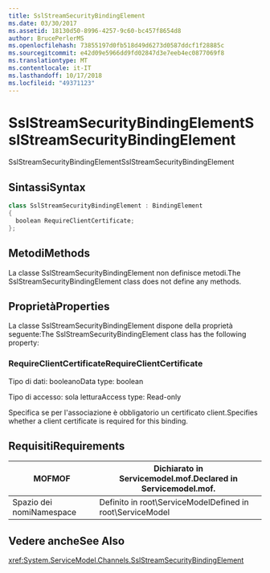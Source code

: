 ```yaml
---
title: SslStreamSecurityBindingElement
ms.date: 03/30/2017
ms.assetid: 18130d50-8996-4257-9c60-bc457f8654d8
author: BrucePerlerMS
ms.openlocfilehash: 73855197d0fb518d49d6273d0587ddcf1f28885c
ms.sourcegitcommit: e42d09e5966dd9fd02847d3e7eeb4ec0877069f8
ms.translationtype: MT
ms.contentlocale: it-IT
ms.lasthandoff: 10/17/2018
ms.locfileid: "49371123"
---
```

# <a name="sslstreamsecuritybindingelement"></a><span data-ttu-id="2f872-102">SslStreamSecurityBindingElement</span><span class="sxs-lookup"><span data-stu-id="2f872-102">SslStreamSecurityBindingElement</span></span>
<span data-ttu-id="2f872-103">SslStreamSecurityBindingElement</span><span class="sxs-lookup"><span data-stu-id="2f872-103">SslStreamSecurityBindingElement</span></span>  
  
## <a name="syntax"></a><span data-ttu-id="2f872-104">Sintassi</span><span class="sxs-lookup"><span data-stu-id="2f872-104">Syntax</span></span>  
  
```csharp
class SslStreamSecurityBindingElement : BindingElement  
{  
  boolean RequireClientCertificate;  
};  
```  
  
## <a name="methods"></a><span data-ttu-id="2f872-105">Metodi</span><span class="sxs-lookup"><span data-stu-id="2f872-105">Methods</span></span>  
 <span data-ttu-id="2f872-106">La classe SslStreamSecurityBindingElement non definisce metodi.</span><span class="sxs-lookup"><span data-stu-id="2f872-106">The SslStreamSecurityBindingElement class does not define any methods.</span></span>  
  
## <a name="properties"></a><span data-ttu-id="2f872-107">Proprietà</span><span class="sxs-lookup"><span data-stu-id="2f872-107">Properties</span></span>  
 <span data-ttu-id="2f872-108">La classe SslStreamSecurityBindingElement dispone della proprietà seguente:</span><span class="sxs-lookup"><span data-stu-id="2f872-108">The SslStreamSecurityBindingElement class has the following property:</span></span>  
  
### <a name="requireclientcertificate"></a><span data-ttu-id="2f872-109">RequireClientCertificate</span><span class="sxs-lookup"><span data-stu-id="2f872-109">RequireClientCertificate</span></span>  
 <span data-ttu-id="2f872-110">Tipo di dati: booleano</span><span class="sxs-lookup"><span data-stu-id="2f872-110">Data type: boolean</span></span>  
  
 <span data-ttu-id="2f872-111">Tipo di accesso: sola lettura</span><span class="sxs-lookup"><span data-stu-id="2f872-111">Access type: Read-only</span></span>  
  
 <span data-ttu-id="2f872-112">Specifica se per l'associazione è obbligatorio un certificato client.</span><span class="sxs-lookup"><span data-stu-id="2f872-112">Specifies whether a client certificate is required for this binding.</span></span>  
  
## <a name="requirements"></a><span data-ttu-id="2f872-113">Requisiti</span><span class="sxs-lookup"><span data-stu-id="2f872-113">Requirements</span></span>  
  
|<span data-ttu-id="2f872-114">MOF</span><span class="sxs-lookup"><span data-stu-id="2f872-114">MOF</span></span>|<span data-ttu-id="2f872-115">Dichiarato in Servicemodel.mof.</span><span class="sxs-lookup"><span data-stu-id="2f872-115">Declared in Servicemodel.mof.</span></span>|  
|---------|-----------------------------------|  
|<span data-ttu-id="2f872-116">Spazio dei nomi</span><span class="sxs-lookup"><span data-stu-id="2f872-116">Namespace</span></span>|<span data-ttu-id="2f872-117">Definito in root\ServiceModel</span><span class="sxs-lookup"><span data-stu-id="2f872-117">Defined in root\ServiceModel</span></span>|  
  
## <a name="see-also"></a><span data-ttu-id="2f872-118">Vedere anche</span><span class="sxs-lookup"><span data-stu-id="2f872-118">See Also</span></span>  
 <xref:System.ServiceModel.Channels.SslStreamSecurityBindingElement>
